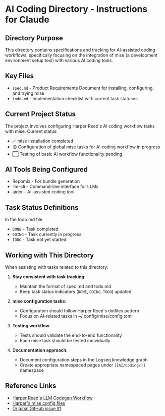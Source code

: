 # AI Coding Directory - Instructions for Claude

## Directory Purpose
This directory contains specifications and tracking for AI-assisted coding workflows, specifically focusing on the integration of mise (a development environment setup tool) with various AI coding tools.

## Key Files
- `spec.md` - Product Requirements Document for installing, configuring, and trying mise
- `todo.md` - Implementation checklist with current task statuses

## Current Project Status
The project involves configuring Harper Reed's AI coding workflow tasks with mise. Current status:
- ✅ mise installation completed
- 🟡 Configuration of global mise tasks for AI coding workflow in progress
- ⬜ Testing of basic AI workflow functionality pending

## AI Tools Being Configured
- Repomix - For bundle generation
- llm-cli - Command-line interface for LLMs
- aider - AI-assisted coding tool

## Task Status Definitions
In the todo.md file:
- `DONE` - Task completed
- `DOING` - Task currently in progress
- `TODO` - Task not yet started

## Working with This Directory
When assisting with tasks related to this directory:

1. **Stay consistent with task tracking**:
   - Maintain the format of spec.md and todo.md
   - Keep task status indicators (`DONE`, `DOING`, `TODO`) updated

2. **mise configuration tasks**:
   - Configuration should follow Harper Reed's dotfiles pattern
   - Focus on AI-related tasks in ~/.config/mise/config.toml

3. **Testing workflow**:
   - Tests should validate the end-to-end functionality
   - Each mise task should be tested individually

4. **Documentation approach**:
   - Document configuration steps in the Logseq knowledge graph
   - Create appropriate namespaced pages under `[[AI/Coding/]]` namespace

## Reference Links
- [Harper Reed's LLM Codegen Workflow](https://harper.blog/2025/02/16/my-llm-codegen-workflow-atm/)
- [Harper's mise config files](https://github.com/harperreed/dotfiles/tree/560ebda30d1b8cea81acee8d44ebe1cf8be3aa2e/.config/mise)
- [Original GitHub issue #1](https://github.com/codekiln/logseq-encode-garden/issues/1)